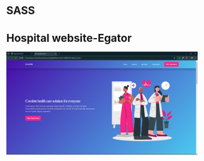 # SASS

<h1> Hospital website-Egator </h1>

<a href="https://gregarious-zuccutto-6708a8.netlify.app/"> <img src="https://github.com/BRajendra10/SASS/blob/20de0563e8117f6295cd6282b257e0ea059cf232/Hospital%20website%20-%20EGATOR/assets/SASS_01-POST.png"> </a>
